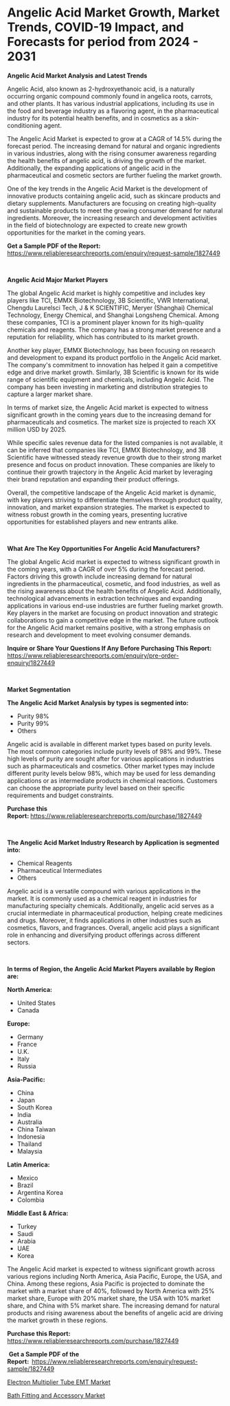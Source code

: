 <p><h1>Angelic Acid Market Growth, Market Trends, COVID-19 Impact, and Forecasts for period from 2024 - 2031</h1></p><p><strong>Angelic Acid Market Analysis and Latest Trends</strong></p>
<p><p>Angelic Acid, also known as 2-hydroxyethanoic acid, is a naturally occurring organic compound commonly found in angelica roots, carrots, and other plants. It has various industrial applications, including its use in the food and beverage industry as a flavoring agent, in the pharmaceutical industry for its potential health benefits, and in cosmetics as a skin-conditioning agent.</p><p>The Angelic Acid Market is expected to grow at a CAGR of 14.5% during the forecast period. The increasing demand for natural and organic ingredients in various industries, along with the rising consumer awareness regarding the health benefits of angelic acid, is driving the growth of the market. Additionally, the expanding applications of angelic acid in the pharmaceutical and cosmetic sectors are further fueling the market growth.</p><p>One of the key trends in the Angelic Acid Market is the development of innovative products containing angelic acid, such as skincare products and dietary supplements. Manufacturers are focusing on creating high-quality and sustainable products to meet the growing consumer demand for natural ingredients. Moreover, the increasing research and development activities in the field of biotechnology are expected to create new growth opportunities for the market in the coming years.</p></p>
<p><strong>Get a Sample PDF of the Report:&nbsp;</strong> <a href="https://www.reliableresearchreports.com/enquiry/request-sample/1827449">https://www.reliableresearchreports.com/enquiry/request-sample/1827449</a></p>
<p>&nbsp;</p>
<p><strong>Angelic Acid Major Market Players</strong></p>
<p><p>The global Angelic Acid market is highly competitive and includes key players like TCI, EMMX Biotechnology, 3B Scientific, VWR International, Chengdu Laurelsci Tech, J & K SCIENTIFIC, Meryer (Shanghai) Chemical Technology, Energy Chemical, and Shanghai Longsheng Chemical. Among these companies, TCI is a prominent player known for its high-quality chemicals and reagents. The company has a strong market presence and a reputation for reliability, which has contributed to its market growth.</p><p>Another key player, EMMX Biotechnology, has been focusing on research and development to expand its product portfolio in the Angelic Acid market. The company's commitment to innovation has helped it gain a competitive edge and drive market growth. Similarly, 3B Scientific is known for its wide range of scientific equipment and chemicals, including Angelic Acid. The company has been investing in marketing and distribution strategies to capture a larger market share.</p><p>In terms of market size, the Angelic Acid market is expected to witness significant growth in the coming years due to the increasing demand for pharmaceuticals and cosmetics. The market size is projected to reach XX million USD by 2025.</p><p>While specific sales revenue data for the listed companies is not available, it can be inferred that companies like TCI, EMMX Biotechnology, and 3B Scientific have witnessed steady revenue growth due to their strong market presence and focus on product innovation. These companies are likely to continue their growth trajectory in the Angelic Acid market by leveraging their brand reputation and expanding their product offerings.</p><p>Overall, the competitive landscape of the Angelic Acid market is dynamic, with key players striving to differentiate themselves through product quality, innovation, and market expansion strategies. The market is expected to witness robust growth in the coming years, presenting lucrative opportunities for established players and new entrants alike.</p></p>
<p>&nbsp;</p>
<p><strong>What Are The Key Opportunities For Angelic Acid Manufacturers?</strong></p>
<p><p>The global Angelic Acid market is expected to witness significant growth in the coming years, with a CAGR of over 5% during the forecast period. Factors driving this growth include increasing demand for natural ingredients in the pharmaceutical, cosmetic, and food industries, as well as the rising awareness about the health benefits of Angelic Acid. Additionally, technological advancements in extraction techniques and expanding applications in various end-use industries are further fueling market growth. Key players in the market are focusing on product innovation and strategic collaborations to gain a competitive edge in the market. The future outlook for the Angelic Acid market remains positive, with a strong emphasis on research and development to meet evolving consumer demands.</p></p>
<p><strong>Inquire or Share Your Questions If Any Before Purchasing This Report:</strong> <a href="https://www.reliableresearchreports.com/enquiry/pre-order-enquiry/1827449">https://www.reliableresearchreports.com/enquiry/pre-order-enquiry/1827449</a></p>
<p>&nbsp;</p>
<p><strong>Market Segmentation</strong></p>
<p><strong>The Angelic Acid Market Analysis by types is segmented into:</strong></p>
<p><ul><li>Purity 98%</li><li>Purity 99%</li><li>Others</li></ul></p>
<p><p>Angelic acid is available in different market types based on purity levels. The most common categories include purity levels of 98% and 99%. These high levels of purity are sought after for various applications in industries such as pharmaceuticals and cosmetics. Other market types may include different purity levels below 98%, which may be used for less demanding applications or as intermediate products in chemical reactions. Customers can choose the appropriate purity level based on their specific requirements and budget constraints.</p></p>
<p><strong>Purchase this Report:&nbsp;</strong><a href="https://www.reliableresearchreports.com/purchase/1827449">https://www.reliableresearchreports.com/purchase/1827449</a></p>
<p>&nbsp;</p>
<p><strong>The Angelic Acid Market Industry Research by Application is segmented into:</strong></p>
<p><ul><li>Chemical Reagents</li><li>Pharmaceutical Intermediates</li><li>Others</li></ul></p>
<p><p>Angelic acid is a versatile compound with various applications in the market. It is commonly used as a chemical reagent in industries for manufacturing specialty chemicals. Additionally, angelic acid serves as a crucial intermediate in pharmaceutical production, helping create medicines and drugs. Moreover, it finds applications in other industries such as cosmetics, flavors, and fragrances. Overall, angelic acid plays a significant role in enhancing and diversifying product offerings across different sectors.</p></p>
<p>&nbsp;</p>
<p><strong>In terms of Region, the Angelic Acid Market Players available by Region are:</strong></p>
<p>
    <p> <strong> North America: </strong>
        <ul>
            <li>United States</li>
            <li>Canada</li>
        </ul>
        </p> 
    <p> <strong> Europe: </strong>
        <ul>
            <li>Germany</li>
            <li>France</li>
            <li>U.K.</li>
            <li>Italy</li>
            <li>Russia</li>
        </ul>
        </p> 
    <p> <strong> Asia-Pacific: </strong>
        <ul>
            <li>China</li>
            <li>Japan</li>
            <li>South Korea</li>
            <li>India</li>
            <li>Australia</li>
            <li>China Taiwan</li>
            <li>Indonesia</li>
            <li>Thailand</li>
            <li>Malaysia</li>
        </ul>
        </p> 
    <p> <strong> Latin America: </strong>
        <ul>
            <li>Mexico</li>
            <li>Brazil</li>
            <li>Argentina Korea</li>
            <li>Colombia</li>
        </ul>
        </p> 
    <p> <strong> Middle East & Africa: </strong>
        <ul>
            <li>Turkey</li>
            <li>Saudi</li>
            <li>Arabia</li>
            <li>UAE</li>
            <li>Korea</li>
        </ul>
    </p>
    </p>
<p><p>The Angelic Acid market is expected to witness significant growth across various regions including North America, Asia Pacific, Europe, the USA, and China. Among these regions, Asia Pacific is projected to dominate the market with a market share of 40%, followed by North America with 25% market share, Europe with 20% market share, the USA with 10% market share, and China with 5% market share. The increasing demand for natural products and rising awareness about the benefits of angelic acid are driving the market growth in these regions.</p></p>
<p><strong>Purchase this Report: </strong><a href="https://www.reliableresearchreports.com/purchase/1827449">https://www.reliableresearchreports.com/purchase/1827449</a></p>
<p>&nbsp;<strong>Get a Sample PDF of the Report:&nbsp;&nbsp;</strong><a href="https://www.reliableresearchreports.com/enquiry/request-sample/1827449">https://www.reliableresearchreports.com/enquiry/request-sample/1827449</a></p>
<p><strong></strong></p>
<p><p><a href="https://view.publitas.com/reportprime-1/electron-multiplier-tube-emt-market-size-market-share-and-global-market-analysis-report-2024-2031/">Electron Multiplier Tube EMT Market</a></p><p><a href="https://bubble-tree-ea4.notion.site/Bath-Fitting-and-Accessory-Market-Analysis-and-Market-Size-Global-Industry-Overview-Market-Segment-9d0020e64ebe4ebfb71c055461e8498b">Bath Fitting and Accessory Market</a></p></p>